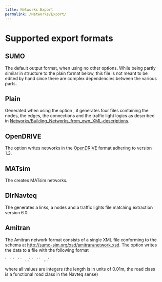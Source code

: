 ```yaml
---
title: Networks Export
permalink: /Networks/Export/
---
```


Supported export formats
========================

SUMO
----

The default output format, when using no other options. While being partly similar in structure to the plain format below, this file is not meant to be edited by hand since there are complex dependencies between the various parts.

Plain
-----

Generated when using the option , it generates four files containing the nodes, the edges, the connections and the traffic light logics as described in [Networks/Building_Networks_from_own_XML-descriptions](/Networks/Building_Networks_from_own_XML-descriptions "wikilink").

OpenDRIVE
---------

The option writes networks in the [OpenDRIVE](/Networks/Import/OpenDRIVE "wikilink") format adhering to version 1.3.

MATsim
------

The creates MATsim networks.

DlrNavteq
---------

The generates a links, a nodes and a traffic lights file matching extraction version 6.0.

Amitran
-------

The Amitran network format consists of a single XML file conforming to the schema at <http://sumo-sim.org/xsd/amitran/network.xsd>. The option writes the data to a file with the following format

<?xml version="1.0" encoding="utf-8"?>
<network xmlns:xsi="http://www.w3.org/2001/XMLSchema-instance" xsi:noNamespaceSchemaLocation="http://sumo-sim.org/xsd/amitran/network.xsd">
`   `<node id="0" type="rightBeforeLeft"/>
`   `<node id="1" type="priority"/>
`   ...`
`   `<link id="0" from="1" to="0" roadClass="4" length="136448" speedLimitKmh="20" laneNr="1"/>
`   ...`
</network>

where all values are integers (the length is in units of 0.01m, the road class is a functional road class in the Navteq sense)